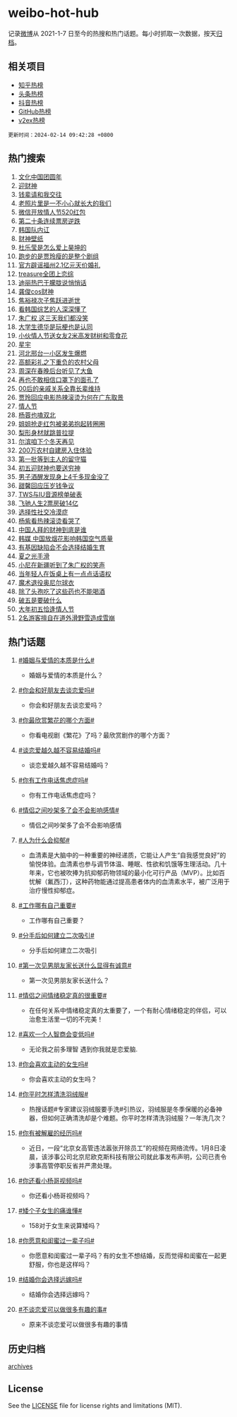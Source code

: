 # weibo-hot-hub

记录[微博](https://www.weibo.com)从 2021-1-7 日至今的热搜和热门话题。每小时抓取一次数据，按天[归档](archives)。

## 相关项目

- [知乎热榜](https://github.com/lonnyzhang423/zhihu-hot-hub)
- [头条热榜](https://github.com/lonnyzhang423/toutiao-hot-hub)
- [抖音热榜](https://github.com/lonnyzhang423/douyin-hot-hub)
- [GitHub热榜](https://github.com/lonnyzhang423/github-hot-hub)
- [v2ex热榜](https://github.com/lonnyzhang423/v2ex-hot-hub)


`更新时间：2024-02-14 09:42:28 +0800`

## 热门搜索

1. [文化中国团圆年](https://m.weibo.cn/search?containerid=100103type%3D1%26t%3D10%26q%3D%23%E6%96%87%E5%8C%96%E4%B8%AD%E5%9B%BD%E5%9B%A2%E5%9C%86%E5%B9%B4%23&stream_entry_id=51&isnewpage=1&extparam=seat%3D1%26pos%3D0%26dgr%3D0%26filter_type%3Drealtimehot%26c_type%3D51%26stream_entry_id%3D51%26cate%3D10103%26q%3D%2523%25E6%2596%2587%25E5%258C%2596%25E4%25B8%25AD%25E5%259B%25BD%25E5%259B%25A2%25E5%259C%2586%25E5%25B9%25B4%2523%26display_time%3D1707874946%26pre_seqid%3D170787494687902038775)
1. [迎财神](https://m.weibo.cn/search?containerid=100103type%3D1%26t%3D10%26q%3D%23%E8%BF%8E%E8%B4%A2%E7%A5%9E%23&stream_entry_id=31&isnewpage=1&extparam=seat%3D1%26band_rank%3D1%26filter_type%3Drealtimehot%26c_type%3D31%26realpos%3D1%26cate%3D5001%26lcate%3D5001%26flag%3D16%26dgr%3D0%26q%3D%2523%25E8%25BF%258E%25E8%25B4%25A2%25E7%25A5%259E%2523%26stream_entry_id%3D31%26pos%3D0%26display_time%3D1707874946%26pre_seqid%3D170787494687902038775)
1. [钱辈请和我交往](https://m.weibo.cn/search?containerid=100103type%3D1%26t%3D10%26q%3D%23%E9%92%B1%E8%BE%88%E8%AF%B7%E5%92%8C%E6%88%91%E4%BA%A4%E5%BE%80%23&stream_entry_id=31&isnewpage=1&extparam=seat%3D1%26band_rank%3D2%26filter_type%3Drealtimehot%26c_type%3D31%26realpos%3D2%26cate%3D5001%26lcate%3D5001%26flag%3D16%26dgr%3D0%26q%3D%2523%25E9%2592%25B1%25E8%25BE%2588%25E8%25AF%25B7%25E5%2592%258C%25E6%2588%2591%25E4%25BA%25A4%25E5%25BE%2580%2523%26stream_entry_id%3D31%26pos%3D1%26display_time%3D1707874946%26pre_seqid%3D170787494687902038775)
1. [老照片里是一不小心就长大的我们](https://m.weibo.cn/search?containerid=100103type%3D1%26t%3D10%26q%3D%23%E8%80%81%E7%85%A7%E7%89%87%E9%87%8C%E6%98%AF%E4%B8%80%E4%B8%8D%E5%B0%8F%E5%BF%83%E5%B0%B1%E9%95%BF%E5%A4%A7%E7%9A%84%E6%88%91%E4%BB%AC%23&stream_entry_id=31&isnewpage=1&extparam=seat%3D1%26band_rank%3D3%26filter_type%3Drealtimehot%26c_type%3D31%26realpos%3D3%26cate%3D5001%26lcate%3D5001%26flag%3D0%26dgr%3D0%26q%3D%2523%25E8%2580%2581%25E7%2585%25A7%25E7%2589%2587%25E9%2587%258C%25E6%2598%25AF%25E4%25B8%2580%25E4%25B8%258D%25E5%25B0%258F%25E5%25BF%2583%25E5%25B0%25B1%25E9%2595%25BF%25E5%25A4%25A7%25E7%259A%2584%25E6%2588%2591%25E4%25BB%25AC%2523%26stream_entry_id%3D31%26pos%3D2%26display_time%3D1707874946%26pre_seqid%3D170787494687902038775)
1. [微信开放情人节520红包](https://m.weibo.cn/search?containerid=100103type%3D1%26t%3D10%26q%3D%23%E5%BE%AE%E4%BF%A1%E5%BC%80%E6%94%BE%E6%83%85%E4%BA%BA%E8%8A%82520%E7%BA%A2%E5%8C%85%23&stream_entry_id=31&isnewpage=1&extparam=seat%3D1%26band_rank%3D4%26filter_type%3Drealtimehot%26c_type%3D31%26realpos%3D4%26cate%3D5001%26lcate%3D5001%26flag%3D2%26dgr%3D0%26q%3D%2523%25E5%25BE%25AE%25E4%25BF%25A1%25E5%25BC%2580%25E6%2594%25BE%25E6%2583%2585%25E4%25BA%25BA%25E8%258A%2582520%25E7%25BA%25A2%25E5%258C%2585%2523%26stream_entry_id%3D31%26pos%3D3%26display_time%3D1707874946%26pre_seqid%3D170787494687902038775)
1. [第二十条连续票房逆跌](https://m.weibo.cn/search?containerid=100103type%3D1%26t%3D10%26q%3D%23%E7%AC%AC%E4%BA%8C%E5%8D%81%E6%9D%A1%E8%BF%9E%E7%BB%AD%E7%A5%A8%E6%88%BF%E9%80%86%E8%B7%8C%23&stream_entry_id=31&isnewpage=1&extparam=seat%3D1%26band_rank%3D5%26filter_type%3Drealtimehot%26c_type%3D31%26realpos%3D5%26cate%3D5001%26lcate%3D5001%26flag%3D1%26dgr%3D0%26q%3D%2523%25E7%25AC%25AC%25E4%25BA%258C%25E5%258D%2581%25E6%259D%25A1%25E8%25BF%259E%25E7%25BB%25AD%25E7%25A5%25A8%25E6%2588%25BF%25E9%2580%2586%25E8%25B7%258C%2523%26stream_entry_id%3D31%26pos%3D4%26display_time%3D1707874946%26pre_seqid%3D170787494687902038775)
1. [韩国队内讧](https://m.weibo.cn/search?containerid=100103type%3D1%26t%3D10%26q%3D%23%E9%9F%A9%E5%9B%BD%E9%98%9F%E5%86%85%E8%AE%A7%23&stream_entry_id=31&isnewpage=1&extparam=seat%3D1%26band_rank%3D6%26filter_type%3Drealtimehot%26c_type%3D31%26realpos%3D6%26cate%3D5001%26lcate%3D5001%26flag%3D1%26dgr%3D0%26q%3D%2523%25E9%259F%25A9%25E5%259B%25BD%25E9%2598%259F%25E5%2586%2585%25E8%25AE%25A7%2523%26stream_entry_id%3D31%26pos%3D5%26display_time%3D1707874946%26pre_seqid%3D170787494687902038775)
1. [财神壁纸](https://m.weibo.cn/search?containerid=100103type%3D1%26t%3D10%26q%3D%E8%B4%A2%E7%A5%9E%E5%A3%81%E7%BA%B8&stream_entry_id=31&isnewpage=1&extparam=seat%3D1%26band_rank%3D7%26filter_type%3Drealtimehot%26c_type%3D31%26realpos%3D7%26cate%3D5001%26lcate%3D5001%26flag%3D0%26dgr%3D0%26q%3D%25E8%25B4%25A2%25E7%25A5%259E%25E5%25A3%2581%25E7%25BA%25B8%26stream_entry_id%3D31%26pos%3D6%26display_time%3D1707874946%26pre_seqid%3D170787494687902038775)
1. [杜乐莹是怎么爱上昊坤的](https://m.weibo.cn/search?containerid=100103type%3D1%26t%3D10%26q%3D%E6%9D%9C%E4%B9%90%E8%8E%B9%E6%98%AF%E6%80%8E%E4%B9%88%E7%88%B1%E4%B8%8A%E6%98%8A%E5%9D%A4%E7%9A%84&stream_entry_id=31&isnewpage=1&extparam=seat%3D1%26band_rank%3D8%26filter_type%3Drealtimehot%26c_type%3D31%26realpos%3D8%26cate%3D5001%26lcate%3D5001%26flag%3D1%26dgr%3D0%26q%3D%25E6%259D%259C%25E4%25B9%2590%25E8%258E%25B9%25E6%2598%25AF%25E6%2580%258E%25E4%25B9%2588%25E7%2588%25B1%25E4%25B8%258A%25E6%2598%258A%25E5%259D%25A4%25E7%259A%2584%26stream_entry_id%3D31%26pos%3D7%26display_time%3D1707874946%26pre_seqid%3D170787494687902038775)
1. [跑步的是贾玲瘦的是整个剧组](https://m.weibo.cn/search?containerid=100103type%3D1%26t%3D10%26q%3D%23%E8%B7%91%E6%AD%A5%E7%9A%84%E6%98%AF%E8%B4%BE%E7%8E%B2%E7%98%A6%E7%9A%84%E6%98%AF%E6%95%B4%E4%B8%AA%E5%89%A7%E7%BB%84%23&stream_entry_id=31&isnewpage=1&extparam=seat%3D1%26band_rank%3D9%26filter_type%3Drealtimehot%26c_type%3D31%26realpos%3D9%26cate%3D5001%26lcate%3D5001%26flag%3D2%26dgr%3D0%26q%3D%2523%25E8%25B7%2591%25E6%25AD%25A5%25E7%259A%2584%25E6%2598%25AF%25E8%25B4%25BE%25E7%258E%25B2%25E7%2598%25A6%25E7%259A%2584%25E6%2598%25AF%25E6%2595%25B4%25E4%25B8%25AA%25E5%2589%25A7%25E7%25BB%2584%2523%26stream_entry_id%3D31%26pos%3D8%26display_time%3D1707874946%26pre_seqid%3D170787494687902038775)
1. [官方辟谣福州2.1亿元天价婚礼](https://m.weibo.cn/search?containerid=100103type%3D1%26t%3D10%26q%3D%23%E5%AE%98%E6%96%B9%E8%BE%9F%E8%B0%A3%E7%A6%8F%E5%B7%9E2.1%E4%BA%BF%E5%85%83%E5%A4%A9%E4%BB%B7%E5%A9%9A%E7%A4%BC%23&stream_entry_id=31&isnewpage=1&extparam=seat%3D1%26band_rank%3D10%26filter_type%3Drealtimehot%26c_type%3D31%26realpos%3D10%26cate%3D5001%26lcate%3D5001%26flag%3D0%26dgr%3D0%26q%3D%2523%25E5%25AE%2598%25E6%2596%25B9%25E8%25BE%259F%25E8%25B0%25A3%25E7%25A6%258F%25E5%25B7%259E2.1%25E4%25BA%25BF%25E5%2585%2583%25E5%25A4%25A9%25E4%25BB%25B7%25E5%25A9%259A%25E7%25A4%25BC%2523%26stream_entry_id%3D31%26pos%3D9%26display_time%3D1707874946%26pre_seqid%3D170787494687902038775)
1. [treasure全团上恋综](https://m.weibo.cn/search?containerid=100103type%3D1%26t%3D10%26q%3Dtreasure%E5%85%A8%E5%9B%A2%E4%B8%8A%E6%81%8B%E7%BB%BC&stream_entry_id=31&isnewpage=1&extparam=seat%3D1%26band_rank%3D11%26filter_type%3Drealtimehot%26c_type%3D31%26realpos%3D11%26cate%3D5001%26lcate%3D5001%26flag%3D0%26dgr%3D0%26q%3Dtreasure%25E5%2585%25A8%25E5%259B%25A2%25E4%25B8%258A%25E6%2581%258B%25E7%25BB%25BC%26stream_entry_id%3D31%26pos%3D10%26display_time%3D1707874946%26pre_seqid%3D170787494687902038775)
1. [迪丽热巴于朦胧说悄悄话](https://m.weibo.cn/search?containerid=100103type%3D1%26t%3D10%26q%3D%23%E8%BF%AA%E4%B8%BD%E7%83%AD%E5%B7%B4%E4%BA%8E%E6%9C%A6%E8%83%A7%E8%AF%B4%E6%82%84%E6%82%84%E8%AF%9D%23&stream_entry_id=31&isnewpage=1&extparam=seat%3D1%26band_rank%3D12%26filter_type%3Drealtimehot%26c_type%3D31%26realpos%3D12%26cate%3D5001%26lcate%3D5001%26flag%3D1%26dgr%3D0%26q%3D%2523%25E8%25BF%25AA%25E4%25B8%25BD%25E7%2583%25AD%25E5%25B7%25B4%25E4%25BA%258E%25E6%259C%25A6%25E8%2583%25A7%25E8%25AF%25B4%25E6%2582%2584%25E6%2582%2584%25E8%25AF%259D%2523%26stream_entry_id%3D31%26pos%3D11%26display_time%3D1707874946%26pre_seqid%3D170787494687902038775)
1. [龚俊cos财神](https://m.weibo.cn/search?containerid=100103type%3D1%26t%3D10%26q%3D%23%E9%BE%9A%E4%BF%8Acos%E8%B4%A2%E7%A5%9E%23&stream_entry_id=31&isnewpage=1&extparam=seat%3D1%26band_rank%3D13%26filter_type%3Drealtimehot%26c_type%3D31%26realpos%3D13%26cate%3D5001%26lcate%3D5001%26flag%3D1%26dgr%3D0%26q%3D%2523%25E9%25BE%259A%25E4%25BF%258Acos%25E8%25B4%25A2%25E7%25A5%259E%2523%26stream_entry_id%3D31%26pos%3D12%26display_time%3D1707874946%26pre_seqid%3D170787494687902038775)
1. [焦裕禄次子焦跃进逝世](https://m.weibo.cn/search?containerid=100103type%3D1%26t%3D10%26q%3D%23%E7%84%A6%E8%A3%95%E7%A6%84%E6%AC%A1%E5%AD%90%E7%84%A6%E8%B7%83%E8%BF%9B%E9%80%9D%E4%B8%96%23&stream_entry_id=31&isnewpage=1&extparam=seat%3D1%26band_rank%3D14%26filter_type%3Drealtimehot%26c_type%3D31%26realpos%3D14%26cate%3D5001%26lcate%3D5001%26flag%3D1%26dgr%3D0%26q%3D%2523%25E7%2584%25A6%25E8%25A3%2595%25E7%25A6%2584%25E6%25AC%25A1%25E5%25AD%2590%25E7%2584%25A6%25E8%25B7%2583%25E8%25BF%259B%25E9%2580%259D%25E4%25B8%2596%2523%26stream_entry_id%3D31%26pos%3D13%26display_time%3D1707874946%26pre_seqid%3D170787494687902038775)
1. [看韩国综艺的人深深懂了](https://m.weibo.cn/search?containerid=100103type%3D1%26t%3D10%26q%3D%E7%9C%8B%E9%9F%A9%E5%9B%BD%E7%BB%BC%E8%89%BA%E7%9A%84%E4%BA%BA%E6%B7%B1%E6%B7%B1%E6%87%82%E4%BA%86&stream_entry_id=31&isnewpage=1&extparam=seat%3D1%26band_rank%3D15%26filter_type%3Drealtimehot%26c_type%3D31%26realpos%3D15%26cate%3D5001%26lcate%3D5001%26flag%3D1%26dgr%3D0%26q%3D%25E7%259C%258B%25E9%259F%25A9%25E5%259B%25BD%25E7%25BB%25BC%25E8%2589%25BA%25E7%259A%2584%25E4%25BA%25BA%25E6%25B7%25B1%25E6%25B7%25B1%25E6%2587%2582%25E4%25BA%2586%26stream_entry_id%3D31%26pos%3D14%26display_time%3D1707874946%26pre_seqid%3D170787494687902038775)
1. [朱广权 这三天我们都没笑](https://m.weibo.cn/search?containerid=100103type%3D1%26t%3D10%26q%3D%E6%9C%B1%E5%B9%BF%E6%9D%83+%E8%BF%99%E4%B8%89%E5%A4%A9%E6%88%91%E4%BB%AC%E9%83%BD%E6%B2%A1%E7%AC%91&stream_entry_id=31&isnewpage=1&extparam=seat%3D1%26band_rank%3D16%26filter_type%3Drealtimehot%26c_type%3D31%26realpos%3D16%26cate%3D5001%26lcate%3D5001%26flag%3D0%26dgr%3D0%26q%3D%25E6%259C%25B1%25E5%25B9%25BF%25E6%259D%2583%2520%25E8%25BF%2599%25E4%25B8%2589%25E5%25A4%25A9%25E6%2588%2591%25E4%25BB%25AC%25E9%2583%25BD%25E6%25B2%25A1%25E7%25AC%2591%26stream_entry_id%3D31%26pos%3D15%26display_time%3D1707874946%26pre_seqid%3D170787494687902038775)
1. [大学生德华是玩梗也是认同](https://m.weibo.cn/search?containerid=100103type%3D1%26t%3D10%26q%3D%23%E5%A4%A7%E5%AD%A6%E7%94%9F%E5%BE%B7%E5%8D%8E%E6%98%AF%E7%8E%A9%E6%A2%97%E4%B9%9F%E6%98%AF%E8%AE%A4%E5%90%8C%23&stream_entry_id=31&isnewpage=1&extparam=seat%3D1%26band_rank%3D17%26filter_type%3Drealtimehot%26c_type%3D31%26realpos%3D17%26cate%3D5001%26lcate%3D5001%26flag%3D1%26dgr%3D0%26q%3D%2523%25E5%25A4%25A7%25E5%25AD%25A6%25E7%2594%259F%25E5%25BE%25B7%25E5%258D%258E%25E6%2598%25AF%25E7%258E%25A9%25E6%25A2%2597%25E4%25B9%259F%25E6%2598%25AF%25E8%25AE%25A4%25E5%2590%258C%2523%26stream_entry_id%3D31%26pos%3D16%26display_time%3D1707874946%26pre_seqid%3D170787494687902038775)
1. [小伙情人节送女友2米高发财树和零食花](https://m.weibo.cn/search?containerid=100103type%3D1%26t%3D10%26q%3D%23%E5%B0%8F%E4%BC%99%E6%83%85%E4%BA%BA%E8%8A%82%E9%80%81%E5%A5%B3%E5%8F%8B2%E7%B1%B3%E9%AB%98%E5%8F%91%E8%B4%A2%E6%A0%91%E5%92%8C%E9%9B%B6%E9%A3%9F%E8%8A%B1%23&stream_entry_id=31&isnewpage=1&extparam=seat%3D1%26band_rank%3D18%26filter_type%3Drealtimehot%26c_type%3D31%26realpos%3D18%26cate%3D5001%26lcate%3D5001%26flag%3D1%26dgr%3D0%26q%3D%2523%25E5%25B0%258F%25E4%25BC%2599%25E6%2583%2585%25E4%25BA%25BA%25E8%258A%2582%25E9%2580%2581%25E5%25A5%25B3%25E5%258F%258B2%25E7%25B1%25B3%25E9%25AB%2598%25E5%258F%2591%25E8%25B4%25A2%25E6%25A0%2591%25E5%2592%258C%25E9%259B%25B6%25E9%25A3%259F%25E8%258A%25B1%2523%26stream_entry_id%3D31%26pos%3D17%26display_time%3D1707874946%26pre_seqid%3D170787494687902038775)
1. [星宇](https://m.weibo.cn/search?containerid=100103type%3D1%26t%3D10%26q%3D%E6%98%9F%E5%AE%87&stream_entry_id=31&isnewpage=1&extparam=seat%3D1%26band_rank%3D19%26filter_type%3Drealtimehot%26c_type%3D31%26realpos%3D19%26cate%3D5001%26lcate%3D5001%26flag%3D1%26dgr%3D0%26q%3D%25E6%2598%259F%25E5%25AE%2587%26stream_entry_id%3D31%26pos%3D18%26display_time%3D1707874946%26pre_seqid%3D170787494687902038775)
1. [河北邢台一小区发生爆燃](https://m.weibo.cn/search?containerid=100103type%3D1%26t%3D10%26q%3D%23%E6%B2%B3%E5%8C%97%E9%82%A2%E5%8F%B0%E4%B8%80%E5%B0%8F%E5%8C%BA%E5%8F%91%E7%94%9F%E7%88%86%E7%87%83%23&stream_entry_id=31&isnewpage=1&extparam=seat%3D1%26band_rank%3D20%26filter_type%3Drealtimehot%26c_type%3D31%26realpos%3D20%26cate%3D5001%26lcate%3D5001%26flag%3D0%26dgr%3D0%26q%3D%2523%25E6%25B2%25B3%25E5%258C%2597%25E9%2582%25A2%25E5%258F%25B0%25E4%25B8%2580%25E5%25B0%258F%25E5%258C%25BA%25E5%258F%2591%25E7%2594%259F%25E7%2588%2586%25E7%2587%2583%2523%26stream_entry_id%3D31%26pos%3D19%26display_time%3D1707874946%26pre_seqid%3D170787494687902038775)
1. [高额彩礼之下重负的农村父母](https://m.weibo.cn/search?containerid=100103type%3D1%26t%3D10%26q%3D%23%E9%AB%98%E9%A2%9D%E5%BD%A9%E7%A4%BC%E4%B9%8B%E4%B8%8B%E9%87%8D%E8%B4%9F%E7%9A%84%E5%86%9C%E6%9D%91%E7%88%B6%E6%AF%8D%23&stream_entry_id=31&isnewpage=1&extparam=seat%3D1%26band_rank%3D21%26filter_type%3Drealtimehot%26c_type%3D31%26realpos%3D21%26cate%3D5001%26lcate%3D5001%26flag%3D1%26dgr%3D0%26q%3D%2523%25E9%25AB%2598%25E9%25A2%259D%25E5%25BD%25A9%25E7%25A4%25BC%25E4%25B9%258B%25E4%25B8%258B%25E9%2587%258D%25E8%25B4%259F%25E7%259A%2584%25E5%2586%259C%25E6%259D%2591%25E7%2588%25B6%25E6%25AF%258D%2523%26stream_entry_id%3D31%26pos%3D20%26display_time%3D1707874946%26pre_seqid%3D170787494687902038775)
1. [周深在春晚后台听见了大鱼](https://m.weibo.cn/search?containerid=100103type%3D1%26t%3D10%26q%3D%23%E5%91%A8%E6%B7%B1%E5%9C%A8%E6%98%A5%E6%99%9A%E5%90%8E%E5%8F%B0%E5%90%AC%E8%A7%81%E4%BA%86%E5%A4%A7%E9%B1%BC%23&stream_entry_id=31&isnewpage=1&extparam=seat%3D1%26band_rank%3D22%26filter_type%3Drealtimehot%26c_type%3D31%26realpos%3D22%26cate%3D5001%26lcate%3D5001%26flag%3D0%26dgr%3D0%26q%3D%2523%25E5%2591%25A8%25E6%25B7%25B1%25E5%259C%25A8%25E6%2598%25A5%25E6%2599%259A%25E5%2590%258E%25E5%258F%25B0%25E5%2590%25AC%25E8%25A7%2581%25E4%25BA%2586%25E5%25A4%25A7%25E9%25B1%25BC%2523%26stream_entry_id%3D31%26pos%3D21%26display_time%3D1707874946%26pre_seqid%3D170787494687902038775)
1. [再也不敢相信口罩下的面孔了](https://m.weibo.cn/search?containerid=100103type%3D1%26t%3D10%26q%3D%E5%86%8D%E4%B9%9F%E4%B8%8D%E6%95%A2%E7%9B%B8%E4%BF%A1%E5%8F%A3%E7%BD%A9%E4%B8%8B%E7%9A%84%E9%9D%A2%E5%AD%94%E4%BA%86&stream_entry_id=31&isnewpage=1&extparam=seat%3D1%26band_rank%3D23%26filter_type%3Drealtimehot%26c_type%3D31%26realpos%3D23%26cate%3D5001%26lcate%3D5001%26flag%3D0%26dgr%3D0%26q%3D%25E5%2586%258D%25E4%25B9%259F%25E4%25B8%258D%25E6%2595%25A2%25E7%259B%25B8%25E4%25BF%25A1%25E5%258F%25A3%25E7%25BD%25A9%25E4%25B8%258B%25E7%259A%2584%25E9%259D%25A2%25E5%25AD%2594%25E4%25BA%2586%26stream_entry_id%3D31%26pos%3D22%26display_time%3D1707874946%26pre_seqid%3D170787494687902038775)
1. [00后的亲戚关系全靠长辈维持](https://m.weibo.cn/search?containerid=100103type%3D1%26t%3D10%26q%3D00%E5%90%8E%E7%9A%84%E4%BA%B2%E6%88%9A%E5%85%B3%E7%B3%BB%E5%85%A8%E9%9D%A0%E9%95%BF%E8%BE%88%E7%BB%B4%E6%8C%81&stream_entry_id=31&isnewpage=1&extparam=seat%3D1%26band_rank%3D24%26filter_type%3Drealtimehot%26c_type%3D31%26realpos%3D24%26cate%3D5001%26lcate%3D5001%26flag%3D0%26dgr%3D0%26q%3D00%25E5%2590%258E%25E7%259A%2584%25E4%25BA%25B2%25E6%2588%259A%25E5%2585%25B3%25E7%25B3%25BB%25E5%2585%25A8%25E9%259D%25A0%25E9%2595%25BF%25E8%25BE%2588%25E7%25BB%25B4%25E6%258C%2581%26stream_entry_id%3D31%26pos%3D23%26display_time%3D1707874946%26pre_seqid%3D170787494687902038775)
1. [贾玲回应电影热辣滚烫为何在广东取景](https://m.weibo.cn/search?containerid=100103type%3D1%26t%3D10%26q%3D%23%E8%B4%BE%E7%8E%B2%E5%9B%9E%E5%BA%94%E7%94%B5%E5%BD%B1%E7%83%AD%E8%BE%A3%E6%BB%9A%E7%83%AB%E4%B8%BA%E4%BD%95%E5%9C%A8%E5%B9%BF%E4%B8%9C%E5%8F%96%E6%99%AF%23&stream_entry_id=31&isnewpage=1&extparam=seat%3D1%26band_rank%3D25%26filter_type%3Drealtimehot%26c_type%3D31%26realpos%3D25%26cate%3D5001%26lcate%3D5001%26flag%3D0%26dgr%3D0%26q%3D%2523%25E8%25B4%25BE%25E7%258E%25B2%25E5%259B%259E%25E5%25BA%2594%25E7%2594%25B5%25E5%25BD%25B1%25E7%2583%25AD%25E8%25BE%25A3%25E6%25BB%259A%25E7%2583%25AB%25E4%25B8%25BA%25E4%25BD%2595%25E5%259C%25A8%25E5%25B9%25BF%25E4%25B8%259C%25E5%258F%2596%25E6%2599%25AF%2523%26stream_entry_id%3D31%26pos%3D24%26display_time%3D1707874946%26pre_seqid%3D170787494687902038775)
1. [情人节](https://m.weibo.cn/search?containerid=100103type%3D1%26t%3D10%26q%3D%E6%83%85%E4%BA%BA%E8%8A%82&stream_entry_id=31&isnewpage=1&extparam=seat%3D1%26band_rank%3D26%26filter_type%3Drealtimehot%26c_type%3D31%26realpos%3D26%26cate%3D5001%26lcate%3D5001%26flag%3D0%26dgr%3D0%26q%3D%25E6%2583%2585%25E4%25BA%25BA%25E8%258A%2582%26stream_entry_id%3D31%26pos%3D25%26display_time%3D1707874946%26pre_seqid%3D170787494687902038775)
1. [杨蓉也嗑双北](https://m.weibo.cn/search?containerid=100103type%3D1%26t%3D10%26q%3D%23%E6%9D%A8%E8%93%89%E4%B9%9F%E5%97%91%E5%8F%8C%E5%8C%97%23&stream_entry_id=31&isnewpage=1&extparam=seat%3D1%26band_rank%3D27%26filter_type%3Drealtimehot%26c_type%3D31%26realpos%3D27%26cate%3D5001%26lcate%3D5001%26flag%3D0%26dgr%3D0%26q%3D%2523%25E6%259D%25A8%25E8%2593%2589%25E4%25B9%259F%25E5%2597%2591%25E5%258F%258C%25E5%258C%2597%2523%26stream_entry_id%3D31%26pos%3D26%26display_time%3D1707874946%26pre_seqid%3D170787494687902038775)
1. [姐姐抢走红包被弟弟抱起转圈圈](https://m.weibo.cn/search?containerid=100103type%3D1%26t%3D10%26q%3D%23%E5%A7%90%E5%A7%90%E6%8A%A2%E8%B5%B0%E7%BA%A2%E5%8C%85%E8%A2%AB%E5%BC%9F%E5%BC%9F%E6%8A%B1%E8%B5%B7%E8%BD%AC%E5%9C%88%E5%9C%88%23&stream_entry_id=31&isnewpage=1&extparam=seat%3D1%26band_rank%3D28%26filter_type%3Drealtimehot%26c_type%3D31%26realpos%3D28%26cate%3D5001%26lcate%3D5001%26flag%3D32768%26dgr%3D0%26q%3D%2523%25E5%25A7%2590%25E5%25A7%2590%25E6%258A%25A2%25E8%25B5%25B0%25E7%25BA%25A2%25E5%258C%2585%25E8%25A2%25AB%25E5%25BC%259F%25E5%25BC%259F%25E6%258A%25B1%25E8%25B5%25B7%25E8%25BD%25AC%25E5%259C%2588%25E5%259C%2588%2523%26stream_entry_id%3D31%26pos%3D27%26display_time%3D1707874946%26pre_seqid%3D170787494687902038775)
1. [梨形身材就跳普拉提](https://m.weibo.cn/search?containerid=100103type%3D1%26t%3D10%26q%3D%E6%A2%A8%E5%BD%A2%E8%BA%AB%E6%9D%90%E5%B0%B1%E8%B7%B3%E6%99%AE%E6%8B%89%E6%8F%90&stream_entry_id=31&isnewpage=1&extparam=seat%3D1%26band_rank%3D29%26filter_type%3Drealtimehot%26c_type%3D31%26realpos%3D29%26cate%3D5001%26lcate%3D5001%26flag%3D1%26dgr%3D0%26q%3D%25E6%25A2%25A8%25E5%25BD%25A2%25E8%25BA%25AB%25E6%259D%2590%25E5%25B0%25B1%25E8%25B7%25B3%25E6%2599%25AE%25E6%258B%2589%25E6%258F%2590%26stream_entry_id%3D31%26pos%3D28%26display_time%3D1707874946%26pre_seqid%3D170787494687902038775)
1. [尔滨咱下个冬天再见](https://m.weibo.cn/search?containerid=100103type%3D1%26t%3D10%26q%3D%23%E5%B0%94%E6%BB%A8%E5%92%B1%E4%B8%8B%E4%B8%AA%E5%86%AC%E5%A4%A9%E5%86%8D%E8%A7%81%23&stream_entry_id=31&isnewpage=1&extparam=seat%3D1%26band_rank%3D30%26filter_type%3Drealtimehot%26c_type%3D31%26realpos%3D30%26cate%3D5001%26lcate%3D5001%26flag%3D1%26dgr%3D0%26q%3D%2523%25E5%25B0%2594%25E6%25BB%25A8%25E5%2592%25B1%25E4%25B8%258B%25E4%25B8%25AA%25E5%2586%25AC%25E5%25A4%25A9%25E5%2586%258D%25E8%25A7%2581%2523%26stream_entry_id%3D31%26pos%3D29%26display_time%3D1707874946%26pre_seqid%3D170787494687902038775)
1. [200万农村自建房入住体验](https://m.weibo.cn/search?containerid=100103type%3D1%26t%3D10%26q%3D200%E4%B8%87%E5%86%9C%E6%9D%91%E8%87%AA%E5%BB%BA%E6%88%BF%E5%85%A5%E4%BD%8F%E4%BD%93%E9%AA%8C&stream_entry_id=31&isnewpage=1&extparam=seat%3D1%26band_rank%3D31%26filter_type%3Drealtimehot%26c_type%3D31%26realpos%3D31%26cate%3D5001%26lcate%3D5001%26flag%3D1%26dgr%3D0%26q%3D200%25E4%25B8%2587%25E5%2586%259C%25E6%259D%2591%25E8%2587%25AA%25E5%25BB%25BA%25E6%2588%25BF%25E5%2585%25A5%25E4%25BD%258F%25E4%25BD%2593%25E9%25AA%258C%26stream_entry_id%3D31%26pos%3D30%26display_time%3D1707874946%26pre_seqid%3D170787494687902038775)
1. [第一批等到主人的留守猫](https://m.weibo.cn/search?containerid=100103type%3D1%26t%3D10%26q%3D%E7%AC%AC%E4%B8%80%E6%89%B9%E7%AD%89%E5%88%B0%E4%B8%BB%E4%BA%BA%E7%9A%84%E7%95%99%E5%AE%88%E7%8C%AB&stream_entry_id=31&isnewpage=1&extparam=seat%3D1%26band_rank%3D32%26filter_type%3Drealtimehot%26c_type%3D31%26realpos%3D32%26cate%3D5001%26lcate%3D5001%26flag%3D1%26dgr%3D0%26q%3D%25E7%25AC%25AC%25E4%25B8%2580%25E6%2589%25B9%25E7%25AD%2589%25E5%2588%25B0%25E4%25B8%25BB%25E4%25BA%25BA%25E7%259A%2584%25E7%2595%2599%25E5%25AE%2588%25E7%258C%25AB%26stream_entry_id%3D31%26pos%3D31%26display_time%3D1707874946%26pre_seqid%3D170787494687902038775)
1. [初五迎财神也要送穷神](https://m.weibo.cn/search?containerid=100103type%3D1%26t%3D10%26q%3D%23%E5%88%9D%E4%BA%94%E8%BF%8E%E8%B4%A2%E7%A5%9E%E4%B9%9F%E8%A6%81%E9%80%81%E7%A9%B7%E7%A5%9E%23&stream_entry_id=31&isnewpage=1&extparam=seat%3D1%26band_rank%3D33%26filter_type%3Drealtimehot%26c_type%3D31%26realpos%3D33%26cate%3D5001%26lcate%3D5001%26flag%3D1%26dgr%3D0%26q%3D%2523%25E5%2588%259D%25E4%25BA%2594%25E8%25BF%258E%25E8%25B4%25A2%25E7%25A5%259E%25E4%25B9%259F%25E8%25A6%2581%25E9%2580%2581%25E7%25A9%25B7%25E7%25A5%259E%2523%26stream_entry_id%3D31%26pos%3D32%26display_time%3D1707874946%26pre_seqid%3D170787494687902038775)
1. [男子酒醒发现身上4千多现金没了](https://m.weibo.cn/search?containerid=100103type%3D1%26t%3D10%26q%3D%23%E7%94%B7%E5%AD%90%E9%85%92%E9%86%92%E5%8F%91%E7%8E%B0%E8%BA%AB%E4%B8%8A4%E5%8D%83%E5%A4%9A%E7%8E%B0%E9%87%91%E6%B2%A1%E4%BA%86%23&stream_entry_id=31&isnewpage=1&extparam=seat%3D1%26band_rank%3D34%26filter_type%3Drealtimehot%26c_type%3D31%26realpos%3D34%26cate%3D5001%26lcate%3D5001%26flag%3D0%26dgr%3D0%26q%3D%2523%25E7%2594%25B7%25E5%25AD%2590%25E9%2585%2592%25E9%2586%2592%25E5%258F%2591%25E7%258E%25B0%25E8%25BA%25AB%25E4%25B8%258A4%25E5%258D%2583%25E5%25A4%259A%25E7%258E%25B0%25E9%2587%2591%25E6%25B2%25A1%25E4%25BA%2586%2523%26stream_entry_id%3D31%26pos%3D33%26display_time%3D1707874946%26pre_seqid%3D170787494687902038775)
1. [甜馨回应压岁钱争议](https://m.weibo.cn/search?containerid=100103type%3D1%26t%3D10%26q%3D%23%E7%94%9C%E9%A6%A8%E5%9B%9E%E5%BA%94%E5%8E%8B%E5%B2%81%E9%92%B1%E4%BA%89%E8%AE%AE%23&stream_entry_id=31&isnewpage=1&extparam=seat%3D1%26band_rank%3D35%26filter_type%3Drealtimehot%26c_type%3D31%26realpos%3D35%26cate%3D5001%26lcate%3D5001%26flag%3D0%26dgr%3D0%26q%3D%2523%25E7%2594%259C%25E9%25A6%25A8%25E5%259B%259E%25E5%25BA%2594%25E5%258E%258B%25E5%25B2%2581%25E9%2592%25B1%25E4%25BA%2589%25E8%25AE%25AE%2523%26stream_entry_id%3D31%26pos%3D34%26display_time%3D1707874946%26pre_seqid%3D170787494687902038775)
1. [TWS与IU音源榜单破表](https://m.weibo.cn/search?containerid=100103type%3D1%26t%3D10%26q%3D%23TWS%E4%B8%8EIU%E9%9F%B3%E6%BA%90%E6%A6%9C%E5%8D%95%E7%A0%B4%E8%A1%A8%23&stream_entry_id=31&isnewpage=1&extparam=seat%3D1%26band_rank%3D36%26filter_type%3Drealtimehot%26c_type%3D31%26realpos%3D36%26cate%3D5001%26lcate%3D5001%26flag%3D1%26dgr%3D0%26q%3D%2523TWS%25E4%25B8%258EIU%25E9%259F%25B3%25E6%25BA%2590%25E6%25A6%259C%25E5%258D%2595%25E7%25A0%25B4%25E8%25A1%25A8%2523%26stream_entry_id%3D31%26pos%3D35%26display_time%3D1707874946%26pre_seqid%3D170787494687902038775)
1. [飞驰人生2票房破14亿](https://m.weibo.cn/search?containerid=100103type%3D1%26t%3D10%26q%3D%23%E9%A3%9E%E9%A9%B0%E4%BA%BA%E7%94%9F2%E7%A5%A8%E6%88%BF%E7%A0%B414%E4%BA%BF%23&stream_entry_id=31&isnewpage=1&extparam=seat%3D1%26band_rank%3D37%26filter_type%3Drealtimehot%26c_type%3D31%26realpos%3D37%26cate%3D5001%26lcate%3D5001%26flag%3D0%26dgr%3D0%26q%3D%2523%25E9%25A3%259E%25E9%25A9%25B0%25E4%25BA%25BA%25E7%2594%259F2%25E7%25A5%25A8%25E6%2588%25BF%25E7%25A0%25B414%25E4%25BA%25BF%2523%26stream_entry_id%3D31%26pos%3D36%26display_time%3D1707874946%26pre_seqid%3D170787494687902038775)
1. [选择性社交冷漠症](https://m.weibo.cn/search?containerid=100103type%3D1%26t%3D10%26q%3D%E9%80%89%E6%8B%A9%E6%80%A7%E7%A4%BE%E4%BA%A4%E5%86%B7%E6%BC%A0%E7%97%87&stream_entry_id=31&isnewpage=1&extparam=seat%3D1%26band_rank%3D38%26filter_type%3Drealtimehot%26c_type%3D31%26realpos%3D38%26cate%3D5001%26lcate%3D5001%26flag%3D0%26dgr%3D0%26q%3D%25E9%2580%2589%25E6%258B%25A9%25E6%2580%25A7%25E7%25A4%25BE%25E4%25BA%25A4%25E5%2586%25B7%25E6%25BC%25A0%25E7%2597%2587%26stream_entry_id%3D31%26pos%3D37%26display_time%3D1707874946%26pre_seqid%3D170787494687902038775)
1. [杨紫看热辣滚烫看哭了](https://m.weibo.cn/search?containerid=100103type%3D1%26t%3D10%26q%3D%E6%9D%A8%E7%B4%AB%E7%9C%8B%E7%83%AD%E8%BE%A3%E6%BB%9A%E7%83%AB%E7%9C%8B%E5%93%AD%E4%BA%86&stream_entry_id=31&isnewpage=1&extparam=seat%3D1%26band_rank%3D39%26filter_type%3Drealtimehot%26c_type%3D31%26realpos%3D39%26cate%3D5001%26lcate%3D5001%26flag%3D0%26dgr%3D0%26q%3D%25E6%259D%25A8%25E7%25B4%25AB%25E7%259C%258B%25E7%2583%25AD%25E8%25BE%25A3%25E6%25BB%259A%25E7%2583%25AB%25E7%259C%258B%25E5%2593%25AD%25E4%25BA%2586%26stream_entry_id%3D31%26pos%3D38%26display_time%3D1707874946%26pre_seqid%3D170787494687902038775)
1. [中国人拜的财神到底是谁](https://m.weibo.cn/search?containerid=100103type%3D1%26t%3D10%26q%3D%23%E4%B8%AD%E5%9B%BD%E4%BA%BA%E6%8B%9C%E7%9A%84%E8%B4%A2%E7%A5%9E%E5%88%B0%E5%BA%95%E6%98%AF%E8%B0%81%23&stream_entry_id=31&isnewpage=1&extparam=seat%3D1%26band_rank%3D40%26filter_type%3Drealtimehot%26c_type%3D31%26realpos%3D40%26cate%3D5001%26lcate%3D5001%26flag%3D1%26dgr%3D0%26q%3D%2523%25E4%25B8%25AD%25E5%259B%25BD%25E4%25BA%25BA%25E6%258B%259C%25E7%259A%2584%25E8%25B4%25A2%25E7%25A5%259E%25E5%2588%25B0%25E5%25BA%2595%25E6%2598%25AF%25E8%25B0%2581%2523%26stream_entry_id%3D31%26pos%3D39%26display_time%3D1707874946%26pre_seqid%3D170787494687902038775)
1. [韩媒 中国放烟花影响韩国空气质量](https://m.weibo.cn/search?containerid=100103type%3D1%26t%3D10%26q%3D%E9%9F%A9%E5%AA%92+%E4%B8%AD%E5%9B%BD%E6%94%BE%E7%83%9F%E8%8A%B1%E5%BD%B1%E5%93%8D%E9%9F%A9%E5%9B%BD%E7%A9%BA%E6%B0%94%E8%B4%A8%E9%87%8F&stream_entry_id=31&isnewpage=1&extparam=seat%3D1%26band_rank%3D41%26filter_type%3Drealtimehot%26c_type%3D31%26realpos%3D41%26cate%3D5001%26lcate%3D5001%26flag%3D0%26dgr%3D0%26q%3D%25E9%259F%25A9%25E5%25AA%2592%2520%25E4%25B8%25AD%25E5%259B%25BD%25E6%2594%25BE%25E7%2583%259F%25E8%258A%25B1%25E5%25BD%25B1%25E5%2593%258D%25E9%259F%25A9%25E5%259B%25BD%25E7%25A9%25BA%25E6%25B0%2594%25E8%25B4%25A8%25E9%2587%258F%26stream_entry_id%3D31%26pos%3D40%26display_time%3D1707874946%26pre_seqid%3D170787494687902038775)
1. [有基因缺陷会不会选择结婚生育](https://m.weibo.cn/search?containerid=100103type%3D1%26t%3D10%26q%3D%E6%9C%89%E5%9F%BA%E5%9B%A0%E7%BC%BA%E9%99%B7%E4%BC%9A%E4%B8%8D%E4%BC%9A%E9%80%89%E6%8B%A9%E7%BB%93%E5%A9%9A%E7%94%9F%E8%82%B2&stream_entry_id=31&isnewpage=1&extparam=seat%3D1%26band_rank%3D42%26filter_type%3Drealtimehot%26c_type%3D31%26realpos%3D42%26cate%3D5001%26lcate%3D5001%26flag%3D0%26dgr%3D0%26q%3D%25E6%259C%2589%25E5%259F%25BA%25E5%259B%25A0%25E7%25BC%25BA%25E9%2599%25B7%25E4%25BC%259A%25E4%25B8%258D%25E4%25BC%259A%25E9%2580%2589%25E6%258B%25A9%25E7%25BB%2593%25E5%25A9%259A%25E7%2594%259F%25E8%2582%25B2%26stream_entry_id%3D31%26pos%3D41%26display_time%3D1707874946%26pre_seqid%3D170787494687902038775)
1. [夏之光手滑](https://m.weibo.cn/search?containerid=100103type%3D1%26t%3D10%26q%3D%23%E5%A4%8F%E4%B9%8B%E5%85%89%E6%89%8B%E6%BB%91%23&stream_entry_id=31&isnewpage=1&extparam=seat%3D1%26band_rank%3D43%26filter_type%3Drealtimehot%26c_type%3D31%26realpos%3D43%26cate%3D5001%26lcate%3D5001%26flag%3D0%26dgr%3D0%26q%3D%2523%25E5%25A4%258F%25E4%25B9%258B%25E5%2585%2589%25E6%2589%258B%25E6%25BB%2591%2523%26stream_entry_id%3D31%26pos%3D42%26display_time%3D1707874946%26pre_seqid%3D170787494687902038775)
1. [小尼在新疆听到了朱广权的笑声](https://m.weibo.cn/search?containerid=100103type%3D1%26t%3D10%26q%3D%23%E5%B0%8F%E5%B0%BC%E5%9C%A8%E6%96%B0%E7%96%86%E5%90%AC%E5%88%B0%E4%BA%86%E6%9C%B1%E5%B9%BF%E6%9D%83%E7%9A%84%E7%AC%91%E5%A3%B0%23&stream_entry_id=31&isnewpage=1&extparam=seat%3D1%26band_rank%3D44%26filter_type%3Drealtimehot%26c_type%3D31%26realpos%3D44%26cate%3D5001%26lcate%3D5001%26flag%3D0%26dgr%3D0%26q%3D%2523%25E5%25B0%258F%25E5%25B0%25BC%25E5%259C%25A8%25E6%2596%25B0%25E7%2596%2586%25E5%2590%25AC%25E5%2588%25B0%25E4%25BA%2586%25E6%259C%25B1%25E5%25B9%25BF%25E6%259D%2583%25E7%259A%2584%25E7%25AC%2591%25E5%25A3%25B0%2523%26stream_entry_id%3D31%26pos%3D43%26display_time%3D1707874946%26pre_seqid%3D170787494687902038775)
1. [当年轻人在饭桌上有一点点话语权](https://m.weibo.cn/search?containerid=100103type%3D1%26t%3D10%26q%3D%E5%BD%93%E5%B9%B4%E8%BD%BB%E4%BA%BA%E5%9C%A8%E9%A5%AD%E6%A1%8C%E4%B8%8A%E6%9C%89%E4%B8%80%E7%82%B9%E7%82%B9%E8%AF%9D%E8%AF%AD%E6%9D%83&stream_entry_id=31&isnewpage=1&extparam=seat%3D1%26band_rank%3D45%26filter_type%3Drealtimehot%26c_type%3D31%26realpos%3D45%26cate%3D5001%26lcate%3D5001%26flag%3D1%26dgr%3D0%26q%3D%25E5%25BD%2593%25E5%25B9%25B4%25E8%25BD%25BB%25E4%25BA%25BA%25E5%259C%25A8%25E9%25A5%25AD%25E6%25A1%258C%25E4%25B8%258A%25E6%259C%2589%25E4%25B8%2580%25E7%2582%25B9%25E7%2582%25B9%25E8%25AF%259D%25E8%25AF%25AD%25E6%259D%2583%26stream_entry_id%3D31%26pos%3D44%26display_time%3D1707874946%26pre_seqid%3D170787494687902038775)
1. [魔术退役奥尼尔球衣](https://m.weibo.cn/search?containerid=100103type%3D1%26t%3D10%26q%3D%23%E9%AD%94%E6%9C%AF%E9%80%80%E5%BD%B9%E5%A5%A5%E5%B0%BC%E5%B0%94%E7%90%83%E8%A1%A3%23&stream_entry_id=31&isnewpage=1&extparam=seat%3D1%26band_rank%3D46%26filter_type%3Drealtimehot%26c_type%3D31%26realpos%3D46%26cate%3D5001%26lcate%3D5001%26flag%3D1%26dgr%3D0%26q%3D%2523%25E9%25AD%2594%25E6%259C%25AF%25E9%2580%2580%25E5%25BD%25B9%25E5%25A5%25A5%25E5%25B0%25BC%25E5%25B0%2594%25E7%2590%2583%25E8%25A1%25A3%2523%26stream_entry_id%3D31%26pos%3D45%26display_time%3D1707874946%26pre_seqid%3D170787494687902038775)
1. [除了头孢吃了这些药也不能喝酒](https://m.weibo.cn/search?containerid=100103type%3D1%26t%3D10%26q%3D%23%E9%99%A4%E4%BA%86%E5%A4%B4%E5%AD%A2%E5%90%83%E4%BA%86%E8%BF%99%E4%BA%9B%E8%8D%AF%E4%B9%9F%E4%B8%8D%E8%83%BD%E5%96%9D%E9%85%92%23&stream_entry_id=31&isnewpage=1&extparam=seat%3D1%26band_rank%3D47%26filter_type%3Drealtimehot%26c_type%3D31%26realpos%3D47%26cate%3D5001%26lcate%3D5001%26flag%3D0%26dgr%3D0%26q%3D%2523%25E9%2599%25A4%25E4%25BA%2586%25E5%25A4%25B4%25E5%25AD%25A2%25E5%2590%2583%25E4%25BA%2586%25E8%25BF%2599%25E4%25BA%259B%25E8%258D%25AF%25E4%25B9%259F%25E4%25B8%258D%25E8%2583%25BD%25E5%2596%259D%25E9%2585%2592%2523%26stream_entry_id%3D31%26pos%3D46%26display_time%3D1707874946%26pre_seqid%3D170787494687902038775)
1. [破五是要破什么](https://m.weibo.cn/search?containerid=100103type%3D1%26t%3D10%26q%3D%23%E7%A0%B4%E4%BA%94%E6%98%AF%E8%A6%81%E7%A0%B4%E4%BB%80%E4%B9%88%23&stream_entry_id=31&isnewpage=1&extparam=seat%3D1%26band_rank%3D48%26filter_type%3Drealtimehot%26c_type%3D31%26realpos%3D48%26cate%3D5001%26lcate%3D5001%26flag%3D0%26dgr%3D0%26q%3D%2523%25E7%25A0%25B4%25E4%25BA%2594%25E6%2598%25AF%25E8%25A6%2581%25E7%25A0%25B4%25E4%25BB%2580%25E4%25B9%2588%2523%26stream_entry_id%3D31%26pos%3D47%26display_time%3D1707874946%26pre_seqid%3D170787494687902038775)
1. [大年初五恰逢情人节](https://m.weibo.cn/search?containerid=100103type%3D1%26t%3D10%26q%3D%23%E5%A4%A7%E5%B9%B4%E5%88%9D%E4%BA%94%E6%81%B0%E9%80%A2%E6%83%85%E4%BA%BA%E8%8A%82%23&stream_entry_id=31&isnewpage=1&extparam=seat%3D1%26band_rank%3D49%26filter_type%3Drealtimehot%26c_type%3D31%26realpos%3D49%26cate%3D5001%26lcate%3D5001%26flag%3D32768%26dgr%3D0%26q%3D%2523%25E5%25A4%25A7%25E5%25B9%25B4%25E5%2588%259D%25E4%25BA%2594%25E6%2581%25B0%25E9%2580%25A2%25E6%2583%2585%25E4%25BA%25BA%25E8%258A%2582%2523%26stream_entry_id%3D31%26pos%3D48%26display_time%3D1707874946%26pre_seqid%3D170787494687902038775)
1. [2名游客擅自在道外滑野雪造成雪崩](https://m.weibo.cn/search?containerid=100103type%3D1%26t%3D10%26q%3D%232%E5%90%8D%E6%B8%B8%E5%AE%A2%E6%93%85%E8%87%AA%E5%9C%A8%E9%81%93%E5%A4%96%E6%BB%91%E9%87%8E%E9%9B%AA%E9%80%A0%E6%88%90%E9%9B%AA%E5%B4%A9%23&stream_entry_id=31&isnewpage=1&extparam=seat%3D1%26band_rank%3D50%26filter_type%3Drealtimehot%26c_type%3D31%26realpos%3D50%26cate%3D5001%26lcate%3D5001%26flag%3D0%26dgr%3D0%26q%3D%25232%25E5%2590%258D%25E6%25B8%25B8%25E5%25AE%25A2%25E6%2593%2585%25E8%2587%25AA%25E5%259C%25A8%25E9%2581%2593%25E5%25A4%2596%25E6%25BB%2591%25E9%2587%258E%25E9%259B%25AA%25E9%2580%25A0%25E6%2588%2590%25E9%259B%25AA%25E5%25B4%25A9%2523%26stream_entry_id%3D31%26pos%3D49%26display_time%3D1707874946%26pre_seqid%3D170787494687902038775)

## 热门话题

1. [#婚姻与爱情的本质是什么#](https://m.weibo.cn/search?containerid=231522type%3D1%26t%3D10%26q%3D%23%E5%A9%9A%E5%A7%BB%E4%B8%8E%E7%88%B1%E6%83%85%E7%9A%84%E6%9C%AC%E8%B4%A8%E6%98%AF%E4%BB%80%E4%B9%88%23&stream_entry_id=128&isnewpage=1&extparam=seat%3D1%26pos%3D1-0-0%26unitid%3D1704881162756%26c_type%3D128%26dgr%3D0%26cate%3D5004%26lcate%3D5004%26display_time%3D1707874948%26pre_seqid%3D170787494824002141116)
    - 婚姻与爱情的本质是什么？

1. [#你会和好朋友去谈恋爱吗#](https://m.weibo.cn/search?containerid=231522type%3D1%26t%3D10%26q%3D%23%E4%BD%A0%E4%BC%9A%E5%92%8C%E5%A5%BD%E6%9C%8B%E5%8F%8B%E5%8E%BB%E8%B0%88%E6%81%8B%E7%88%B1%E5%90%97%23&stream_entry_id=128&isnewpage=1&extparam=seat%3D1%26pos%3D1-0-1%26unitid%3D1704849959446%26c_type%3D128%26dgr%3D0%26cate%3D5004%26lcate%3D5004%26display_time%3D1707874948%26pre_seqid%3D170787494824002141116)
    - 你会和好朋友去谈恋爱吗？

1. [#你最欣赏繁花的哪个方面#](https://m.weibo.cn/search?containerid=231522type%3D1%26t%3D10%26q%3D%23%E4%BD%A0%E6%9C%80%E6%AC%A3%E8%B5%8F%E7%B9%81%E8%8A%B1%E7%9A%84%E5%93%AA%E4%B8%AA%E6%96%B9%E9%9D%A2%23&stream_entry_id=128&isnewpage=1&extparam=seat%3D1%26pos%3D1-0-2%26unitid%3D1704872158127%26c_type%3D128%26dgr%3D0%26cate%3D5004%26lcate%3D5004%26display_time%3D1707874948%26pre_seqid%3D170787494824002141116)
    - 你看电视剧《繁花》了吗？最欣赏剧作的哪个方面？

1. [#谈恋爱越久越不容易结婚吗#](https://m.weibo.cn/search?containerid=231522type%3D1%26t%3D10%26q%3D%23%E8%B0%88%E6%81%8B%E7%88%B1%E8%B6%8A%E4%B9%85%E8%B6%8A%E4%B8%8D%E5%AE%B9%E6%98%93%E7%BB%93%E5%A9%9A%E5%90%97%23&stream_entry_id=128&isnewpage=1&extparam=seat%3D1%26pos%3D1-0-3%26unitid%3D1704871559387%26c_type%3D128%26dgr%3D0%26cate%3D5004%26lcate%3D5004%26display_time%3D1707874948%26pre_seqid%3D170787494824002141116)
    - 谈恋爱越久越不容易结婚吗？

1. [#你有工作电话焦虑症吗#](https://m.weibo.cn/search?containerid=231522type%3D1%26t%3D10%26q%3D%23%E4%BD%A0%E6%9C%89%E5%B7%A5%E4%BD%9C%E7%94%B5%E8%AF%9D%E7%84%A6%E8%99%91%E7%97%87%E5%90%97%23&stream_entry_id=128&isnewpage=1&extparam=seat%3D1%26pos%3D1-0-4%26unitid%3D1704877884678%26c_type%3D128%26dgr%3D0%26cate%3D5004%26lcate%3D5004%26display_time%3D1707874948%26pre_seqid%3D170787494824002141116)
    - 你有工作电话焦虑症吗？

1. [#情侣之间吵架多了会不会影响感情#](https://m.weibo.cn/search?containerid=231522type%3D1%26t%3D10%26q%3D%23%E6%83%85%E4%BE%A3%E4%B9%8B%E9%97%B4%E5%90%B5%E6%9E%B6%E5%A4%9A%E4%BA%86%E4%BC%9A%E4%B8%8D%E4%BC%9A%E5%BD%B1%E5%93%8D%E6%84%9F%E6%83%85%23&stream_entry_id=128&isnewpage=1&extparam=seat%3D1%26pos%3D1-0-5%26unitid%3D1704792093809%26c_type%3D128%26dgr%3D0%26cate%3D5004%26lcate%3D5004%26display_time%3D1707874948%26pre_seqid%3D170787494824002141116)
    - 情侣之间吵架多了会不会影响感情

1. [#人为什么会抑郁#](https://m.weibo.cn/search?containerid=231522type%3D1%26t%3D10%26q%3D%23%E4%BA%BA%E4%B8%BA%E4%BB%80%E4%B9%88%E4%BC%9A%E6%8A%91%E9%83%81%23&stream_entry_id=128&isnewpage=1&extparam=seat%3D1%26pos%3D1-0-6%26unitid%3D1704881163792%26c_type%3D128%26dgr%3D0%26cate%3D5004%26lcate%3D5004%26display_time%3D1707874948%26pre_seqid%3D170787494824002141116)
    - 血清素是大脑中的一种重要的神经递质，它能让人产生“自我感觉良好”的愉悦体验。血清素也参与调节体温、睡眠、性欲和饥饿等生理活动。几十年来，它也被吹捧为抗抑郁药物领域的最小化可行产品（MVP）。比如百忧解（氟西汀），这种药物能通过提高患者体内的血清素水平，被广泛用于治疗慢性抑郁症。

1. [#工作哪有自己重要#](https://m.weibo.cn/search?containerid=231522type%3D1%26t%3D10%26q%3D%23%E5%B7%A5%E4%BD%9C%E5%93%AA%E6%9C%89%E8%87%AA%E5%B7%B1%E9%87%8D%E8%A6%81%23&stream_entry_id=128&isnewpage=1&extparam=seat%3D1%26pos%3D1-0-7%26unitid%3D1704949537973%26c_type%3D128%26dgr%3D0%26cate%3D5004%26lcate%3D5004%26display_time%3D1707874948%26pre_seqid%3D170787494824002141116)
    - 工作哪有自己重要？

1. [#分手后如何建立二次吸引#](https://m.weibo.cn/search?containerid=231522type%3D1%26t%3D10%26q%3D%23%E5%88%86%E6%89%8B%E5%90%8E%E5%A6%82%E4%BD%95%E5%BB%BA%E7%AB%8B%E4%BA%8C%E6%AC%A1%E5%90%B8%E5%BC%95%23&stream_entry_id=128&isnewpage=1&extparam=seat%3D1%26pos%3D1-0-8%26unitid%3D1704870666886%26c_type%3D128%26dgr%3D0%26cate%3D5004%26lcate%3D5004%26display_time%3D1707874948%26pre_seqid%3D170787494824002141116)
    - 分手后如何建立二次吸引

1. [#第一次见男朋友家长送什么显得有诚意#](https://m.weibo.cn/search?containerid=231522type%3D1%26t%3D10%26q%3D%23%E7%AC%AC%E4%B8%80%E6%AC%A1%E8%A7%81%E7%94%B7%E6%9C%8B%E5%8F%8B%E5%AE%B6%E9%95%BF%E9%80%81%E4%BB%80%E4%B9%88%E6%98%BE%E5%BE%97%E6%9C%89%E8%AF%9A%E6%84%8F%23&stream_entry_id=128&isnewpage=1&extparam=seat%3D1%26pos%3D1-0-9%26unitid%3D1704946836507%26c_type%3D128%26dgr%3D0%26cate%3D5004%26lcate%3D5004%26display_time%3D1707874948%26pre_seqid%3D170787494824002141116)
    - 第一次见男朋友家长送什么？

1. [#情侣之间情绪稳定真的很重要#](https://m.weibo.cn/search?containerid=231522type%3D1%26t%3D10%26q%3D%23%E6%83%85%E4%BE%A3%E4%B9%8B%E9%97%B4%E6%83%85%E7%BB%AA%E7%A8%B3%E5%AE%9A%E7%9C%9F%E7%9A%84%E5%BE%88%E9%87%8D%E8%A6%81%23&stream_entry_id=128&isnewpage=1&extparam=seat%3D1%26pos%3D1-0-10%26unitid%3D1704779493657%26c_type%3D128%26dgr%3D0%26cate%3D5004%26lcate%3D5004%26display_time%3D1707874948%26pre_seqid%3D170787494824002141116)
    - 在任何关系中情绪稳定真的太重要了，一个有耐心情绪稳定的伴侣，可以治愈生活里一切的不完美！

1. [#喜欢一个人智商会变低吗#](https://m.weibo.cn/search?containerid=231522type%3D1%26t%3D10%26q%3D%23%E5%96%9C%E6%AC%A2%E4%B8%80%E4%B8%AA%E4%BA%BA%E6%99%BA%E5%95%86%E4%BC%9A%E5%8F%98%E4%BD%8E%E5%90%97%23&stream_entry_id=128&isnewpage=1&extparam=seat%3D1%26pos%3D1-0-11%26unitid%3D1704783068038%26c_type%3D128%26dgr%3D0%26cate%3D5004%26lcate%3D5004%26display_time%3D1707874948%26pre_seqid%3D170787494824002141116)
    - 无论我之前多理智  遇到你我就是恋爱脑.

1. [#你会喜欢主动的女生吗#](https://m.weibo.cn/search?containerid=231522type%3D1%26t%3D10%26q%3D%23%E4%BD%A0%E4%BC%9A%E5%96%9C%E6%AC%A2%E4%B8%BB%E5%8A%A8%E7%9A%84%E5%A5%B3%E7%94%9F%E5%90%97%23&stream_entry_id=128&isnewpage=1&extparam=seat%3D1%26pos%3D1-0-12%26unitid%3D1704786077236%26c_type%3D128%26dgr%3D0%26cate%3D5004%26lcate%3D5004%26display_time%3D1707874948%26pre_seqid%3D170787494824002141116)
    - 你会喜欢主动的女生吗？

1. [#你平时怎样清洗羽绒服#](https://m.weibo.cn/search?containerid=231522type%3D1%26t%3D10%26q%3D%23%E4%BD%A0%E5%B9%B3%E6%97%B6%E6%80%8E%E6%A0%B7%E6%B8%85%E6%B4%97%E7%BE%BD%E7%BB%92%E6%9C%8D%23&stream_entry_id=128&isnewpage=1&extparam=seat%3D1%26pos%3D1-0-13%26unitid%3D1704789081364%26c_type%3D128%26dgr%3D0%26cate%3D5004%26lcate%3D5004%26display_time%3D1707874948%26pre_seqid%3D170787494824002141116)
    - 热搜话题#专家建议羽绒服要手洗#引热议，羽绒服是冬季保暖的必备神器，但如何正确清洗却是个难题。你平时怎样清洗羽绒服？一年洗几次？

1. [#你有被解雇的经历吗#](https://m.weibo.cn/search?containerid=231522type%3D1%26t%3D10%26q%3D%23%E4%BD%A0%E6%9C%89%E8%A2%AB%E8%A7%A3%E9%9B%87%E7%9A%84%E7%BB%8F%E5%8E%86%E5%90%97%23&stream_entry_id=128&isnewpage=1&extparam=seat%3D1%26pos%3D1-0-14%26unitid%3D1704794482090%26c_type%3D128%26dgr%3D0%26cate%3D5004%26lcate%3D5004%26display_time%3D1707874948%26pre_seqid%3D170787494824002141116)
    - 近日，一段“北京女高管违法嚣张开除员工”的视频在网络流传。1月8日凌晨，该涉事公司北京尼欧克斯科技有限公司就此事发布声明，公司已责令涉事高管停职反省并严肃处理。

1. [#你还看小杨哥视频吗#](https://m.weibo.cn/search?containerid=231522type%3D1%26t%3D10%26q%3D%23%E4%BD%A0%E8%BF%98%E7%9C%8B%E5%B0%8F%E6%9D%A8%E5%93%A5%E8%A7%86%E9%A2%91%E5%90%97%23&stream_entry_id=128&isnewpage=1&extparam=seat%3D1%26pos%3D1-0-15%26unitid%3D1704797193944%26c_type%3D128%26dgr%3D0%26cate%3D5004%26lcate%3D5004%26display_time%3D1707874948%26pre_seqid%3D170787494824002141116)
    - 你还看小杨哥视频吗？

1. [#矮个子女生的痛谁懂#](https://m.weibo.cn/search?containerid=231522type%3D1%26t%3D10%26q%3D%23%E7%9F%AE%E4%B8%AA%E5%AD%90%E5%A5%B3%E7%94%9F%E7%9A%84%E7%97%9B%E8%B0%81%E6%87%82%23&stream_entry_id=128&isnewpage=1&extparam=seat%3D1%26pos%3D1-0-16%26unitid%3D1704804675994%26c_type%3D128%26dgr%3D0%26cate%3D5004%26lcate%3D5004%26display_time%3D1707874948%26pre_seqid%3D170787494824002141116)
    - 158对于女生来说算矮吗？

1. [#你愿意和闺蜜过一辈子吗#](https://m.weibo.cn/search?containerid=231522type%3D1%26t%3D10%26q%3D%23%E4%BD%A0%E6%84%BF%E6%84%8F%E5%92%8C%E9%97%BA%E8%9C%9C%E8%BF%87%E4%B8%80%E8%BE%88%E5%AD%90%E5%90%97%23&stream_entry_id=128&isnewpage=1&extparam=seat%3D1%26pos%3D1-0-17%26unitid%3D1704875757520%26c_type%3D128%26dgr%3D0%26cate%3D5004%26lcate%3D5004%26display_time%3D1707874948%26pre_seqid%3D170787494824002141116)
    - 你愿意和闺蜜过一辈子吗？有的女生不想结婚，反而觉得和闺蜜在一起更舒服，你也是这样吗？

1. [#结婚你会选择远嫁吗#](https://m.weibo.cn/search?containerid=231522type%3D1%26t%3D10%26q%3D%23%E7%BB%93%E5%A9%9A%E4%BD%A0%E4%BC%9A%E9%80%89%E6%8B%A9%E8%BF%9C%E5%AB%81%E5%90%97%23&stream_entry_id=128&isnewpage=1&extparam=seat%3D1%26pos%3D1-0-18%26unitid%3D1704870361894%26c_type%3D128%26dgr%3D0%26cate%3D5004%26lcate%3D5004%26display_time%3D1707874948%26pre_seqid%3D170787494824002141116)
    - 结婚你会选择远嫁吗？

1. [#不谈恋爱可以做很多有趣的事#](https://m.weibo.cn/search?containerid=231522type%3D1%26t%3D10%26q%3D%23%E4%B8%8D%E8%B0%88%E6%81%8B%E7%88%B1%E5%8F%AF%E4%BB%A5%E5%81%9A%E5%BE%88%E5%A4%9A%E6%9C%89%E8%B6%A3%E7%9A%84%E4%BA%8B%23&stream_entry_id=128&isnewpage=1&extparam=seat%3D1%26pos%3D1-0-19%26unitid%3D1704865280259%26c_type%3D128%26dgr%3D0%26cate%3D5004%26lcate%3D5004%26display_time%3D1707874948%26pre_seqid%3D170787494824002141116)
    - 原来不谈恋爱可以做很多有趣的事情


## 历史归档

[archives](archives)

## License

See the [LICENSE](LICENSE) file for license rights and limitations (MIT).
